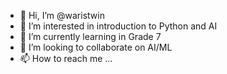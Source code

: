 - 👋 Hi, I’m @waristwin
- 👀 I’m interested in introduction to Python and AI
- 🌱 I’m currently learning in Grade 7
- 💞️ I’m looking to collaborate on AI/ML
- 📫 How to reach me ...

<!---
waristwin/waristwin is a ✨ special ✨ repository because its `README.md` (this file) appears on your GitHub profile.
You can click the Preview link to take a look at your changes.
--->
